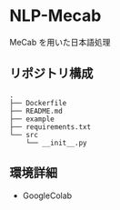 # NLP-Mecab

MeCab を用いた日本語処理

## リポジトリ構成

```
.
├── Dockerfile
├── README.md
├── example
├── requirements.txt
└── src
    └── __init__.py
```

## 環境詳細

- GoogleColab
